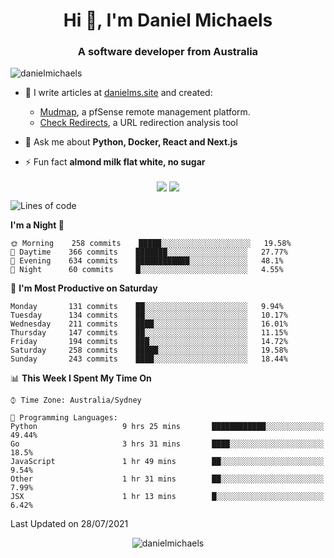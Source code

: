 <h1 align="center">Hi 👋, I'm Daniel Michaels</h1>
<h3 align="center">A software developer from Australia</h3>
<p align="left"> <img src="https://komarev.com/ghpvc/?username=danielmichaels" alt="danielmichaels" /> </p>

- 📝 I write articles at [danielms.site](https://danielms.site?ref=danielmichaels-github) and created:
    - [Mudmap](https://mudmap.io?ref=danielmichaels-github), a pfSense remote management platform.
    - [Check Redirects](https://www.check-redirects.com?ref=danielmichaels-github), a URL redirection analysis tool
- 💬 Ask me about **Python, Docker, React and Next.js**

- ⚡ Fun fact **almond milk flat white, no sugar**

<p align="center">
<a href="https://twitter.com/dansult" target="_blank"><img align="center" src="https://img.shields.io/badge/twitter-%231DA1F2.svg?&style=for-the-badge&logo=twitter&logoColor=white"></a>
<a href="https://linkedin.com/in/daniel-michaels" target="_blank"><img align="center" src="https://img.shields.io/badge/linkedin-%230077B5.svg?&style=for-the-badge&logo=linkedin&logoColor=white"></a>
</p>

<!--START_SECTION:waka-->
![Lines of code](https://img.shields.io/badge/From%20Hello%20World%20I%27ve%20Written-406692%20lines%20of%20code-blue)

**I'm a Night 🦉** 

```text
🌞 Morning    258 commits    █████░░░░░░░░░░░░░░░░░░░░   19.58% 
🌆 Daytime    366 commits    ███████░░░░░░░░░░░░░░░░░░   27.77% 
🌃 Evening    634 commits    ████████████░░░░░░░░░░░░░   48.1% 
🌙 Night      60 commits     █░░░░░░░░░░░░░░░░░░░░░░░░   4.55%

```
📅 **I'm Most Productive on Saturday** 

```text
Monday       131 commits    ██░░░░░░░░░░░░░░░░░░░░░░░   9.94% 
Tuesday      134 commits    ██░░░░░░░░░░░░░░░░░░░░░░░   10.17% 
Wednesday    211 commits    ████░░░░░░░░░░░░░░░░░░░░░   16.01% 
Thursday     147 commits    ██░░░░░░░░░░░░░░░░░░░░░░░   11.15% 
Friday       194 commits    ███░░░░░░░░░░░░░░░░░░░░░░   14.72% 
Saturday     258 commits    █████░░░░░░░░░░░░░░░░░░░░   19.58% 
Sunday       243 commits    ████░░░░░░░░░░░░░░░░░░░░░   18.44%

```


📊 **This Week I Spent My Time On** 

```text
⌚︎ Time Zone: Australia/Sydney

💬 Programming Languages: 
Python                   9 hrs 25 mins       ████████████░░░░░░░░░░░░░   49.44% 
Go                       3 hrs 31 mins       ████░░░░░░░░░░░░░░░░░░░░░   18.5% 
JavaScript               1 hr 49 mins        ██░░░░░░░░░░░░░░░░░░░░░░░   9.54% 
Other                    1 hr 31 mins        ██░░░░░░░░░░░░░░░░░░░░░░░   7.99% 
JSX                      1 hr 13 mins        █░░░░░░░░░░░░░░░░░░░░░░░░   6.42%

```


 Last Updated on 28/07/2021
<!--END_SECTION:waka-->

<p align="center"> <img src="https://github-readme-stats.vercel.app/api?username=danielmichaels&show_icons=true" alt="danielmichaels" /> </p>

